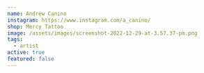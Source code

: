```yaml
---
name: Andrew Canino
instagram: https://www.instagram.com/a_canino/
shop: Mercy Tattoo
image: /assets/images/screenshot-2022-12-29-at-3.57.37-pm.png
tags:
  - artist
active: true
featured: false
---
```

